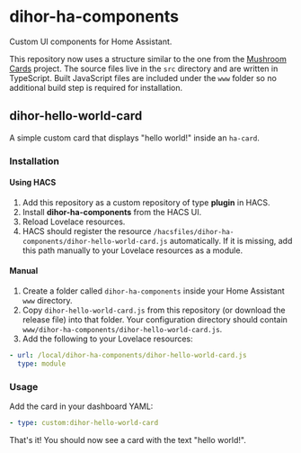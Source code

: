 # dihor-ha-components

Custom UI components for Home Assistant.

This repository now uses a structure similar to the one from the [Mushroom Cards](https://github.com/piitaya/lovelace-mushroom) project. The source files live in the `src` directory and are written in TypeScript. Built JavaScript files are included under the `www` folder so no additional build step is required for installation.

## dihor-hello-world-card

A simple custom card that displays "hello world!" inside an `ha-card`.

### Installation

#### Using HACS

1. Add this repository as a custom repository of type **plugin** in HACS.
2. Install **dihor-ha-components** from the HACS UI.
3. Reload Lovelace resources.
4. HACS should register the resource
   `/hacsfiles/dihor-ha-components/dihor-hello-world-card.js` automatically.
   If it is missing, add this path manually to your Lovelace resources as a
   module.

#### Manual

1. Create a folder called `dihor-ha-components` inside your Home Assistant
   `www` directory.
2. Copy `dihor-hello-world-card.js` from this repository (or download the
   release file) into that folder. Your configuration directory should contain
   `www/dihor-ha-components/dihor-hello-world-card.js`.
3. Add the following to your Lovelace resources:

```yaml
- url: /local/dihor-ha-components/dihor-hello-world-card.js
  type: module
```

### Usage

Add the card in your dashboard YAML:

```yaml
- type: custom:dihor-hello-world-card
```

That's it! You should now see a card with the text "hello world!".

